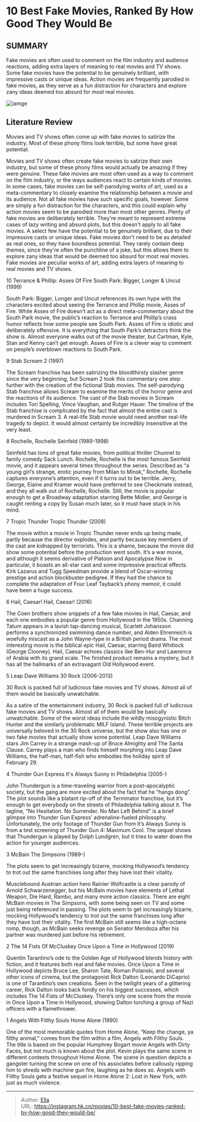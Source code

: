 # 10 Best Fake Movies, Ranked By How Good They Would Be


## SUMMARY 


 Fake movies are often used to comment on the film industry and audience reactions, adding extra layers of meaning to real movies and TV shows. 
 Some fake movies have the potential to be genuinely brilliant, with impressive casts or unique ideas. 
 Action movies are frequently parodied in fake movies, as they serve as a fun distraction for characters and explore zany ideas deemed too absurd for most real movies. 

![iamge](https://static1.srcdn.com/wordpress/wp-content/uploads/2024/01/baird-182.jpg)

## Literature Review

Movies and TV shows often come up with fake movies to satirize the industry. Most of these phony films look terrible, but some have great potential.




Movies and TV shows often create fake movies to satirize their own industry, but some of these phony films would actually be amazing if they were genuine. These fake movies are most often used as a way to comment on the film industry, or the ways audiences react to certain kinds of movies. In some cases, fake movies can be self-parodying works of art, used as a meta-commentary to closely examine the relationship between a movie and its audience. Not all fake movies have such specific goals, however. Some are simply a fun distraction for the characters, and this could explain why action movies seem to be parodied more than most other genres.
Plenty of fake movies are deliberately terrible. They&#39;re meant to represent extreme cases of lazy writing and absurd plots, but this doesn&#39;t apply to all fake movies. A select few have the potential to be genuinely brilliant, due to their impressive casts or unique ideas. Fake movies don&#39;t need to be as detailed as real ones, so they have boundless potential. They rarely contain deep themes, since they&#39;re often the punchline of a joke, but this allows them to explore zany ideas that would be deemed too absurd for most real movies. Fake movies are peculiar works of art, adding extra layers of meaning to real movies and TV shows.









 








 10  Terrance &amp; Phillip: Asses Of Fire 
South Park: Bigger, Longer &amp; Uncut (1999)
        

South Park: Bigger, Longer and Uncut references its own hype with the characters excited about seeing the Terrance and Phillip movie, Asses of Fire. While Asses of Fire doesn’t act as a direct meta-commentary about the South Park movie, the public’s reaction to Terrance and Phillip’s crass humor reflects how some people see South Park. Asses of Fire is idiotic and deliberately offensive. It is everything that South Park’s detractors think the show is. Almost everyone walks out of the movie theater, but Cartman, Kyle, Stan and Kenny can’t get enough. Asses of Fire is a clever way to comment on people’s overblown reactions to South Park.





 9  Stab 
Scream 2 (1997)
        

The Scream franchise has been satirizing the bloodthirsty slasher genre since the very beginning, but Scream 2 took this commentary one step further with the creation of the fictional Stab movies. The self-parodying Stab franchise allows Scream to examine the merits of the horror genre and the reactions of its audience. The cast of the Stab movies in Scream includes Tori Spelling, Vince Vaughan, and Rutger Hauer. The timeline of the Stab franchise is complicated by the fact that almost the entire cast is murdered in Scream 3. A real-life Stab movie would need another real-life tragedy to depict. It would almost certainly be incredibly insensitive at the very least.





 8  Rochelle, Rochelle 
Seinfeld (1989-1998)


 







Seinfeld has tons of great fake movies, from political thriller Chunnel to family comedy Sack Lunch. Rochelle, Rochelle is the most famous Seinfeld movie, and it appears several times throughout the series. Described as “a young girl’s strange, erotic journey from Milan to Minsk,” Rochelle, Rochelle captures everyone’s attention, even if it turns out to be terrible. Jerry, George, Elaine and Kramer would have preferred to see Checkmate instead, and they all walk out of Rochelle, Rochelle. Still, the movie is popular enough to get a Broadway adaptation starring Bette Midler, and George is caught renting a copy by Susan much later, so it must have stuck in his mind.





 7  Tropic Thunder 
Tropic Thunder (2008)


 







The movie within a movie in Tropic Thunder never ends up being made, partly because the director explodes, and partly because key members of the cast are kidnapped by terrorists. This is a shame, because the movie did show some potential before the production went south. It’s a war movie, and although it seems derivative of Platoon and Apocalypse Now in particular, it boasts an all-star cast and some impressive practical effects. Kirk Lazarus and Tugg Speedman provide a blend of Oscar-winning prestige and action blockbuster pedigree. If they had the chance to complete the adaptation of Four Leaf Tayback’s phony memoir, it could have been a huge success.





 6  Hail, Caesar! 
Hail, Caesar! (2016)
        

The Coen brothers show snippets of a few fake movies in Hail, Caesar, and each one embodies a popular genre from Hollywood in the 1950s. Channing Tatum appears in a lavish tap-dancing musical, Scarlett Johansson performs a synchronized swimming dance number, and Alden Ehrenreich is woefully miscast as a John Wayne-type in a British period drama. The most interesting movie is the biblical epic Hail, Caesar, starring Baird Whitlock (George Clooney). Hail, Caesar echoes classics like Ben-Hur and Lawrence of Arabia with its grand scale. The finished product remains a mystery, but it has all the hallmarks of an extravagant Old Hollywood event.





 5  Leap Dave Williams 
30 Rock (2006-2013)
        

30 Rock is packed full of ludicrous fake movies and TV shows. Almost all of them would be basically unwatchable. 

As a satire of the entertainment industry, 30 Rock is packed full of ludicrous fake movies and TV shows. Almost all of them would be basically unwatchable. Some of the worst ideas include the wildly misogynistic Bitch Hunter and the similarly problematic MILF Island. These terrible projects are universally beloved in the 30 Rock universe, but the show also has one or two fake movies that actually show some potential. Leap Dave Williams stars Jim Carrey in a strange mash-up of Bruce Almighty and The Santa Clause. Carrey plays a man who finds himself morphing into Leap Dave Williams, the half-man, half-fish who embodies the holiday spirit of February 29.





 4  Thunder Gun Express 
It&#39;s Always Sunny in Philadelphia (2005-)
        

John Thundergun is a time-traveling warrior from a post-apocalyptic society, but the gang are more excited about the fact that he “hangs dong”. The plot sounds like a blatant rip-off of the Terminator franchise, but it’s enough to get everybody on the streets of Philadelphia talking about it. The tagline, “No Hesitation. No Surrender. No Man Left Behind” is a brief glimpse into Thunder Gun Express’ adrenaline-fueled philosophy. Unfortunately, the only footage of Thunder Gun from It’s Always Sunny is from a test screening of Thunder Gun 4: Maximum Cool. The sequel shows that Thundergun is played by Dolph Lundgren, but it tries to water down the action for younger audiences.





 3  McBain 
The Simpsons (1989-)


 







The plots seem to get increasingly bizarre, mocking Hollywood’s tendency to trot out the same franchises long after they have lost their vitality. 

Musclebound Austrian action hero Rainier Wolfcastle is a clear parody of Arnold Schwarzenegger, but his McBain movies have elements of Lethal Weapon, Die Hard, Rambo, and many more action classics. There are eight McBain movies in The Simpsons, with some being seen on TV and some just being referenced in passing. The plots seem to get increasingly bizarre, mocking Hollywood’s tendency to trot out the same franchises long after they have lost their vitality. The first McBain still seems like a high-octane romp, though, as McBain seeks revenge on Senator Mendoza after his partner was murdered just before his retirement.





 2  The 14 Fists Of McCluskey 
Once Upon a Time in Hollywood (2019)
        

Quentin Tarantino’s ode to the Golden Age of Hollywood blends history with fiction, and it features both real and fake movies. Once Upon a Time in Hollywood depicts Bruce Lee, Sharon Tate, Roman Polanski, and several other icons of cinema, but the protagonist Rick Dalton (Leonardo DiCaprio) is one of Tarantino’s own creations. Seen in the twilight years of a glittering career, Rick Dalton looks back fondly on his biggest successes, which includes The 14 Fists of McCluskey. There’s only one scene from the movie in Once Upon a Time in Hollywood, showing Dalton torching a group of Nazi officers with a flamethrower.





 1  Angels With Filthy Souls 
Home Alone (1990)
        

One of the most memorable quotes from Home Alone, “Keep the change, ya filthy animal,” comes from the film within a film, Angels with Filthy Souls. The title is based on the popular Humphrey Bogart movie Angels with Dirty Faces, but not much is known about the plot. Kevin plays the same scene in different contexts throughout Home Alone. The scene in question depicts a gangster turning the screw on one of his associates before callously ripping him to shreds with machine gun fire, laughing as he does so. Angels with Filthy Souls gets a festive sequel in Home Alone 2: Lost in New York, with just as much violence. 

---

> Author: [Ella](https://instagram.hk.cn/)  
> URL: https://instagram.hk.cn/movies/10-best-fake-movies-ranked-by-how-good-they-would-be/  

